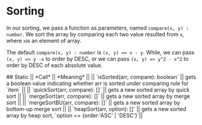 # Sorting
In our sorting, we pass a function as parameters, named `compare(x, y) : number`. We sort the array by comparing each two value resulted from `x`, where `x`is an element of array.

The default `compare(x, y) : number` is `(x, y) => x - y`. While, we can pass `(x, y) => y -x` to order by DESC, or we can pass `(x, y) => y^2 - x^2` to order by DESC of each absolute value.

<a name="static" />
## Static
|| *Call* || *Meaning* ||
|| `isSorted(arr, compare): boolean` || gets a boolean value indicating whether arr is sorted under comparing rule for `item` ||
|| `quickSort(arr, compare): []` || gets a new sorted array by quick sort ||
|| `mergeSort(arr, compare): []` || gets a new sorted array by merge sort ||
|| `mergeSortBU(arr, compare): []` || gets a new sorted array by bottom-up merge sort ||
|| `heapSort(arr, option): []` || gets a new sorted array by heap sort, `option == {order:'ASC' | 'DESC'}`||